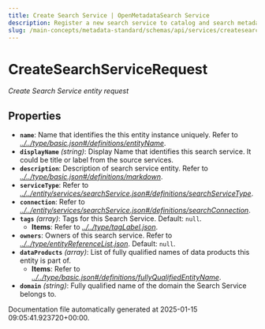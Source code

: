```yaml
---
title: Create Search Service | OpenMetadataSearch Service
description: Register a new search service to catalog and search metadata assets with configuration and indexing options.
slug: /main-concepts/metadata-standard/schemas/api/services/createsearchservice
---
```


# CreateSearchServiceRequest

*Create Search Service entity request*

## Properties

- **`name`**: Name that identifies the this entity instance uniquely. Refer to *[../../type/basic.json#/definitions/entityName](#/../type/basic.json#/definitions/entityName)*.
- **`displayName`** *(string)*: Display Name that identifies this search service. It could be title or label from the source services.
- **`description`**: Description of search service entity. Refer to *[../../type/basic.json#/definitions/markdown](#/../type/basic.json#/definitions/markdown)*.
- **`serviceType`**: Refer to *[../../entity/services/searchService.json#/definitions/searchServiceType](#/../entity/services/searchService.json#/definitions/searchServiceType)*.
- **`connection`**: Refer to *[../../entity/services/searchService.json#/definitions/searchConnection](#/../entity/services/searchService.json#/definitions/searchConnection)*.
- **`tags`** *(array)*: Tags for this Search Service. Default: `null`.
  - **Items**: Refer to *[../../type/tagLabel.json](#/../type/tagLabel.json)*.
- **`owners`**: Owners of this search service. Refer to *[../../type/entityReferenceList.json](#/../type/entityReferenceList.json)*. Default: `null`.
- **`dataProducts`** *(array)*: List of fully qualified names of data products this entity is part of.
  - **Items**: Refer to *[../../type/basic.json#/definitions/fullyQualifiedEntityName](#/../type/basic.json#/definitions/fullyQualifiedEntityName)*.
- **`domain`** *(string)*: Fully qualified name of the domain the Search Service belongs to.


Documentation file automatically generated at 2025-01-15 09:05:41.923720+00:00.
